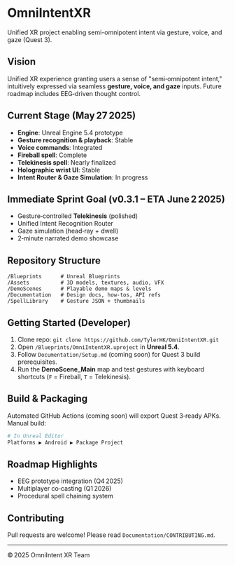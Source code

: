 # OmniIntentXR
Unified XR project enabling semi-omnipotent intent via gesture, voice, and gaze (Quest 3).

## Vision
Unified XR experience granting users a sense of "semi‑omnipotent intent," intuitively expressed via seamless **gesture, voice, and gaze** inputs. Future roadmap includes EEG‑driven thought control.

## Current Stage (May 27 2025)
- **Engine**: Unreal Engine 5.4 prototype
- **Gesture recognition & playback**: Stable
- **Voice commands**: Integrated
- **Fireball spell**: Complete
- **Telekinesis spell**: Nearly finalized
- **Holographic wrist UI**: Stable
- **Intent Router & Gaze Simulation**: In progress

## Immediate Sprint Goal (v0.3.1 – ETA June 2 2025)
- Gesture‑controlled **Telekinesis** (polished)
- Unified Intent Recognition Router
- Gaze simulation (head‑ray + dwell)
- 2‑minute narrated demo showcase

## Repository Structure
```
/Blueprints      # Unreal Blueprints
/Assets          # 3D models, textures, audio, VFX
/DemoScenes      # Playable demo maps & levels
/Documentation   # Design docs, how‑tos, API refs
/SpellLibrary    # Gesture JSON + thumbnails
```

## Getting Started (Developer)
1. Clone repo: `git clone https://github.com/TylerHK/OmniIntentXR.git`
2. Open `/Blueprints/OmniIntentXR.uproject` in **Unreal 5.4**.
3. Follow `Documentation/Setup.md` (coming soon) for Quest 3 build prerequisites.
4. Run the **DemoScene_Main** map and test gestures with keyboard shortcuts (`F` = Fireball, `T` = Telekinesis).

## Build & Packaging
Automated GitHub Actions (coming soon) will export Quest 3‑ready APKs. Manual build:
```bash
# In Unreal Editor
Platforms ▶ Android ▶ Package Project
```

## Roadmap Highlights
- EEG prototype integration (Q4 2025)
- Multiplayer co‑casting (Q1 2026)
- Procedural spell chaining system

## Contributing
Pull requests are welcome! Please read `Documentation/CONTRIBUTING.md`.

---
© 2025 OmniIntent XR Team
